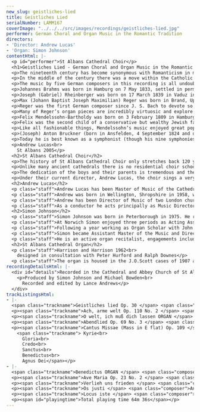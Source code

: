 ```yaml
---
new_slug: geistliches-lied
title: Geistliches Lied
serialNumber: LAMM167
coverImage: "../../../src/images/recordings/geistliches-lied.jpg"
performer: German Choral and Organ Music in the Romantic Tradition
directors:
- 'Director: Andrew Lucas'
- 'Organ: Simon Johnson'
contentHtml: |-
  <p id="performer">St Albans Cathedral Choir</p>
  <h1>Geistliches Lied - German Choral and Organ Music in the Romantic Tradition</h1>
  <p>The nineteenth century has become synonymous with Romanticism in music – a term that is difficult to define – music that perhaps evokes a more emotional response than that of, say, the Classical period. But that is an attempt at a definition that is too facile. An all embracing idea of the nature of Romanticism is more elusive – the celebrated musicologist Alfred Einstein felt that we would search for it in vain. There is a great body of choral music written in the nineteenth century for large and small choirs, for concert use on the largest scale (with orchestra) and smaller scale liturgical use.</p>
  <p>In the middle of the century there was a move within the Catholic Church for musical reform, called the Cecilian movement after music’s patron saint and stimulated by a reaction to the extremes of the secular and operatic influences on church music of that period. Yet it was also stimulated by a romantic interest in music of the more distant past – for example, the a capella style of the sixteenth century and also of Gregorian chant. Several were invigorated by a renewed interest in the music of J. S. Bach and Handel – Mendelssohn being the most obvious successor of that tradition – but also Brahms and Bruckner and lesser known composers such as Rheinberger. Later, to some extent, Reger carried on this tradition, although he fused it with a strong influence of Wagner in denser textures and harmonic development. It is significant that of all the major composers in Europe the two composers from this period who understood best how to write both effective and idiomatic choral music, Brahms and Mendelssohn, were both German.</p>
  <p>The music by five German composers in this recording is all undoubtedly from the Romantic era. It is music that is hauntingly beautiful, with great sweeps of melodic invention and strong contrasts of mood. Yet these composers also have something else in common. With the music of Wagner came a great turning point for musical composition, which opened the way to the freer use of harmony and tonality that characterises modern music in the twentieth century. Brahms in particular led the strongest resistance to the more extreme tendencies of musical Romanticism in general, as epitomised by Wagner’s music. All the music on this disc shows the more classical side of the late Romantic movement.</p>
  <p>Johannes Brahms was born in Hamburg on 7 May 1833, settled in permanently in Vienna by 1868 and died there on 3 April 1897. His greatest vocal work is Ein Deutches Requiem (A German requiem) (1868), a work central to his career and a deeply felt statement of faith. Whether or not he was a believer, Brahms embraced the Christian ethic – his background was North German Lutheran Protestant – and he admired the literature and poetry of the Bible, which imbues his choral music with consolation and hope. He was also one of the most conscientious and painstaking composers. Through his diligent study and appreciation of Renaissance and Baroque music the motets show his practical experience with polyphonic techniques.</p>
  <p>Joseph (Gabriel) Rheinberger was born on 17 March 1839 in Vaduz in the Principality of Liechtenstein, the son of the Prince of Liechtenstein’s treasurer. He displayed precocious talent as a child and was able to take an organist’s post at the age of 7. In 1851, he moved to Munich to study, lived there until his death on 25 November 1901. He was a renowned organist, teacher of piano and theory, and conductor of the Munich Choral Society, and held the appointments of professor at the conservatory from 1867, and Hofkapellmeister from 1877, a post once held by Lassus. His best and most enduring music is thought to be his twenty organ sonatas, and his sacred works composed after 1877, though he also composed symphonies, concertos, operas and much chamber music. His lasting inheritance is as a renowned composition teacher, numbering Humperdinck and Furtwängler among his pupils. He came under the influence of Wagner, even getting involved in the preparations for Tristan und Isolde in 1865 (with Hans von Bülow, who thought very highly of him). Rheinberger’s mastery of traditional polyphony and love of the classical form in music eventually caused him to turn away from these modern ideas and influences. He allied himself to the more conservative Brahms camp and even explored the music of the more distant past by Lassus and the Venetian School. There are eighteen mass settings by Rheinberger composed for a variety of vocal forces, some accompanied.</p>
  <p>Max (Johann Baptist Joseph Maximilian) Reger was born in Brand, Upper Palatinate, on 19 March 1873. His family moved to Weiden, Germany in 1874. After periods of study with the great organ teacher Hugo Reimann in Sonderhausen and Wiesbaden, he settled again in Weiden in 1896, and began composing. In 1901 he moved to Munich and then in 1907 he was appointed music director at the University of Leipzig. From 1911 to 1915 he was the Hofkappellmeister in Meiningen and in 1915 moved to Jena. He died in Leipzig on 11 May 1916.</p>
  <p>Reger was the first German composer since J. S. Bach to devote so much of his compositional output to the organ. During a composing life of little more than 20 years, he produced a large output in all genres, nearly always in abstract forms. He believed strongly in absolute music, an ideal shared by Bach.</p>
  <p>Many of Reger’s organ pieces are incredibly virtuosic and explore the symphonic expressiveness and colours of the nineteenth century Romantic organ. Musically he pursued intensively Brahms’s continuous development and free modulation, and used baroque contrapuntal techniques to their logical limit. Many of his works are in variation and fugue forms; equally characteristic is a sense of great energy with well controlled complexity of thematic growth.</p>
  <p>Felix Mendelssohn-Bartholdy was born on 3 February 1809 in Hamburg. In the first generation of romantic composers, Mendelssohn has sometimes been called the ‘classical romantic’ being the more conservative than others of his age, he was influenced more by the classicism of Mozart than the impassioned Romanticism of Beethoven. When Mendelssohn died on 4 November 1847 in Leipzig, Germany at 38, it was not from a typically Romantic illness like some of his great contemporaries, but rather from overwork and a subsequent stroke .</p>
  <p>Felix was the second child of a conservative but wealthy Jewish family of bankers. After their move to Berlin the family was anxious to assimilate into German society and converted to Christianity in the Protestant church, as many others also did, adding Bartholdy to the family name. Some have suggested that the innate carefulness such a German family in their position must have felt explains Mendelssohn’s mannered conservatism.</p>
  <p>Like all fashionable things, Mendelssohn’s music enjoyed great popularity and success in the nineteenth century, but in the twentieth a new asceticism in musical taste failed to appreciate its essential tunefulness and elegance, much of which was thought sentimental. The Nazis prohibited performances of it and, post World War II, the rejection in Germany of romantic music in favour of a rather one-sided acceptance of baroque music hindered the renaissance of this composer for many years. His great oratorios Elijah and St Paul have remained staples in the repertoire, but the remaining sacred choral music by Mendelssohn was for the most part forgotten, with the exception in England of Hear my prayer (even that was down to the glorification of boy-treble soloists rather than the music itself). If some of his music seems sentimental, it is certainly sentiment in the loftiest sense of the word. As well as the motet Hear my prayer (1844) his choral music includes nine Psalm settings.</p>
  <p>(Joseph) Anton Bruckner (born in Ansfelden, 4 September 1824 and died in Vienna, 11 October 1896) was the son of a village schoolmaster and organist, who was also his first teacher. After his father’s death in 1837, he entered St Florian’s monastery where he studied organ, violin, and theory. He too became a schoolmaster-organist eventually becoming organist at St Florian’s in 1851. It was during these years that he wrote masses, and other sacred works. In 1855 he undertook a counterpoint course in Vienna with the leading theorist, Simon Sechter, and in the same year he was appointed organist at Linz Cathedral. After Sechter’s death in 1868, Bruckner was offered the post of theory teacher at the Vienna Conservatory. In the following years, he travelled to Paris and London as an organ virtuoso. His fame was at first that of a devoted church musician and highly successful international organist. This was, however, but a passing phase. He continued his studies until he was nearly forty; the turning point in his musical career was coming in contact with Wagner’s music. He then went to Vienna and devoted himself more and more to composition, becoming a somewhat enigmatic figure.</p>
  <p>Today he is best known as a symphonist (though his nine symphonies were largely poorly received in his lifetime) but his earlier motets and the Mass in E minor for voices and wind instruments are widely performed. The motets can be seen as Bruckner’s response to the Cecilian movement’s interest in purifying the music composed for church use. He displays his devotion to working with dedication, great craftsmanship and utter sincerity to the glory of God as much in these small motets as in the great symphonies.</p>
  <p>Andrew Lucas<br>
    St Albans 2005</p>
  <h2>St Albans Cathedral Choir</h2>
  <p>The history of St Albans Cathedral Choir only stretches back 120 years, although the Benedictine monastery of St Albans Abbey had a distinguished musical history stretching back before 1539 when the Abbey was dissolved by Henry VIII. In those days the boys were press-ganged from all over the country; today they are all local schoolboys who are committed to sing services and attend rehearsal every day of the week, except one, during term time.</p>
  <p>Unlike many ancient cathedrals there is no residential choir school - the rehearsals and services are fitted in around a normal school week. The day begins at 7.40 am and ends after evensong at 5.45 pm on three weekdays. Friday nights are taken up with two hours of rehearsal and the services on Saturday and Sunday (usually three but sometimes four in all) take up a major proportion of the weekend.</p>
  <p>The dedication of the boys and their parents is tremendous and the high standard of the choir and its international reputation has been hard won. The boys themselves receive in return an unparalleled free musical education and team spirit. For the weekends, greater Feast days, concerts and tours the 24 boys are joined by the 12 Lay Clerks to make up the full Cathedral Choir. The Lay Clerks are a dedicated and highly skilled group of musicians who nevertheless, in the main, earn their living outside the music profession. The choir has made several recordings and six tours of the USA in the last ten years. Previous Masters of the Music of the Cathedral include Meredith Davies, Peter Hurford, Stephen Darlington (now at Christ Church Cathedral, Oxford) Colin Walsh (Lincoln Cathedral) and Barry Rose.</p>
  <p>Under their current director, Andrew Lucas, the choir sings a very wide repertoire including two recent first performances from the composer, Joseph Phibbs. They have toured Sweden and Italy, performed in music festivals in The Netherlands (Haarlem) and France (Angers) and made recordings of <a href="nowell.htm">Christmas Music</a> and music by Stanford. The choir plays host to two other Cathedral Choirs in the St Albans International Organ Festival in the Festival’s Three Choirs Concert.</p>
  <h2>Andrew Lucas</h2>
  <p class="staff">Andrew Lucas has been Master of Music of the Cathedral and Abbey Church of St. Alban in Hertfordshire since the beginning of 1998, after eight years as the Sub-Organist of St. Paul’s Cathedral. He is the conductor of the St. Albans Bach Choir and Artistic Director of the St. Albans International Organ Festival.</p>
  <p class="staff">Andrew was born in Wellington, Shropshire in 1958, was chorister in his local parish church and went to school in Shrewsbury. In 1976 he moved to London to study organ at the Royal College of Music with John Birch and composition with Herbert Howells. He graduated with a London University BMus and continued his organ studies after college with Peter Hurford, and then on the W T Best Scholarship from the Worshipful Company of Musicians with Piet Kee at the Sweelinck Conservatoire, Amsterdam.</p>
  <p class="staff">Andrew has been Director of Music of two London churches whilst also organ student at St Paul's Cathedral from 1981, later becoming Assistant Sub-Organist there in1985. In1990 he was appointed to the post of Sub-Organist and Assistant Director of Music. As a solo organist he plays concerts throughout the UK and has given recitals in Norway, Sweden, Belgium, France, Germany, Italy, the Netherlands, Australia, Bermuda and the USA. In 1997 he spent three months as Acting Organist and Master of the Choristers at St Andrew’s Cathedral in Sydney, Australia.</p>
  <p class="staff">As a conductor he acts principally as Music Director of St Albans Bach Choir, a 200-strong chorus which tackles the major choral repertoire from Bach to the present day to large audiences and excellent reviews. They perform in St Albans Abbey with top soloists and major London orchestras including the City of London Sinfonia, the Royal Philharmonic Orchestra, The Philharmonia and the London Mozart Players. For 2005 they have commissioned a new 15 minute work from Joseph Phibbs for choir and orchestra.</p>
  <h2>Simon Johnson</h2>
  <p class="staff">Simon Johnson was born in Peterborough in 1975. He returned there as chorister and subsequently Head Chorister of the Cathedral from 1986-89. He was awarded a music scholarship to Bloxham School, before going on to hold organ scholarships at Rochester, Norwich, and St Paul's Cathedrals.</p>
  <p class="staff">At Norwich Simon enjoyed three periods as Acting Assistant Organist at the Cathedral, during which time he took part of the premieres of works by John Tavener, Philip Wilby and Diana Burrell. His work accompanying both the Girls' Choir and the Cathedral Choir is reflected in two CD recordings, and he has played for both choirs on BBC Radio 2, 3, and 4. In addition to his responsibilities at the Cathedral Simon also gained a first class degree from the University of East Anglia, and founded the University Chamber Choir - a twenty-strong ensemble specialising in the performance of contemporary music.</p>
  <p class="staff">Following a year working as Organ Scholar with John Scott at St. Paul's Cathedral, Simon moved to All Saints' Northampton. His work there involved running the choir of men and boys, and also the separate girls' choir. He made two CD recordings with the choirs on the Lammas label.</p>
  <p class="staff">Simon became Assistant Master of the Music and Director of the Abbey Girls’ Choir at St Albans Cathedral in September 2001 where he principally plays the organ for services. Under his direction the Abbey Girls Choir has flourished – they undertook their first international tour, to the east coast of the USA and have recorded for Lammas records.</p>
  <p class="staff">He is an active organ recitalist, engagements including St Paul's, Westminster, Norwich and Ghent Cathedrals, and Westminster Abbey, and specialises in improvisation. He made his first recording of improvisations for Passiontide, called <a href="purple.htm">Purple</a>, on the Lammas label at St Albans.</p>
  <h2>St Albans Cathedral Organ</h2>
  <p class="staff">Harrison and Harrison 1962<br>
    designed in consultation with Peter Hurford and Ralph Downes</p>
  <p class="staff">The organ is housed in the J.O.Scott cases of 1907 and a new Choir Organ case by Cecil Brown (1962). Several ranks from the old organ were re-used in this otherwise new instrument. This involved completely revoicing flue pipes with new languids and mouths to speak as newly made ranks, using open foot voicing techniques and little, if any, nicking of the languids. Most of the reeds have old resonators fitted with new open, parallel shallots with domed ends in the French classical manner, thin tongues and voiced without weights or loads in the bass.</p>
recordingDetailsHtml: |-
  <div id="details">Recorded in the Cathedral and Abbey Church of St Alban on 1st and 2nd May and 16th and 17th October 2003 by kind permission of the Dean and Chapter
    <p>Produced by Simon Johnson and Michael Bowden<br>
      Recorded and edited by Lance Andrews</p>
  </div>
trackListingsHtml:
- |-
  <span class="trackname">Geistliches lied Op. 30 </span> <span class="composer">Johannes Brahms</span>
  <p><span class="trackname">Ach, arme welt Op. 110 No. 2 </span> <span class="composer">Johannes Brahms</span></p>
  <p><span class="trackname">O welt, ich muß dich lassen ORGAN </span> <span class="composer">Johannes Brahms</span></p>
  <p><span class="trackname">Abendlied Op. 69 No. 3 </span> <span class="composer">Josef Rheinberger</span></p>
  <p><span class="trackname">Cantus Missae (Mass in E flat) Op. 109 </span> <span class="composer">Josef Rheinberger</span><br>
    <span class="trackname"> Kyrie<br>
      Gloria<br>
      Credo<br>
      Sanctus<br>
      Benedictus<br>
      Agnus Dei</span></p>
- |-
  <span class="trackname">Benedictus ORGAN </span> <span class="composer">Max Reger</span>
  <p><span class="trackname">Ave Maria Op. 23 No. 2 </span> <span class="composer">Felix Mendelssohn</span></p>
  <p><span class="trackname">Verlieh uns frieden </span> <span class="composer">Felix Mendelssohn</span></p>
  <p><span class="trackname">Os justi </span> <span class="composer">Anton Bruckner</span></p>
  <p><span class="trackname">Locus iste </span> <span class="composer">Anton Bruckner</span></p>
  <p><span id="playingtime">Total playing time 64m 36s</span></p>
---
```


